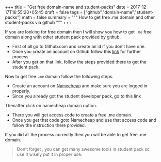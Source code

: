+++
title = "Get free domain-name and student-packs"
date = 2017-12-17T16:55:20+05:45
draft = false
tags = ["github","domain-name","student-packs"]
math = false
summary = """
How to get free .me domain and other student-packs via github
"""
+++

If you are looking for free domain then I will show you how to get `.me` free domain along with other student pack provided by github.

* First of all go to Github.com and create an id if you don’t have one.
* Once you create an account on Github follow this [link](https://education.github.com) for further process.
* After you get on that link, follow the steps provided there to get the student pack.

Now to get free `.me` domain follow the following steps.

 * Create an account on [Namecheap](https://www.namecheap.com/) and make sure you are logged in properly.
 * Since you already got the student developer pack, go to this link

Thenafter click on namecheap domain option.

 * There you will get access code to create a free .me domain.
 * Once you get that code goto Namecheap and use that access code and follow the instruction there provided.

 If you did all the process correctly then you will be able to get free .me domain.

> Don’t forget , you can get many awesome tools in student pack so use it wisely put it in proper use.

